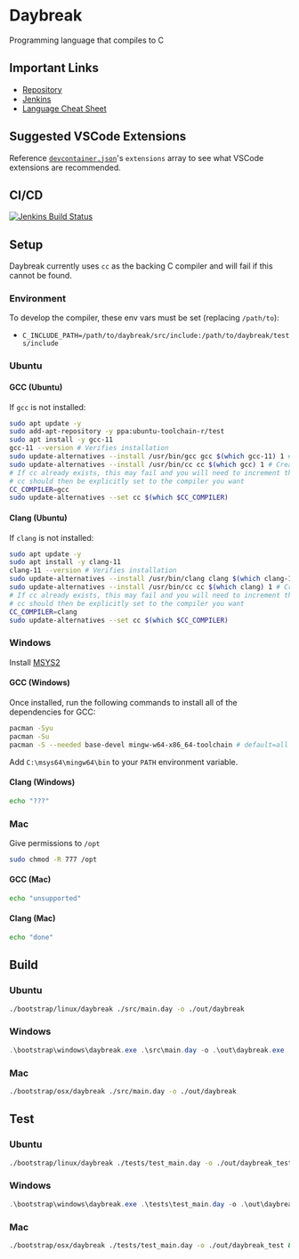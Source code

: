 # Daybreak
Programming language that compiles to C

## Important Links
- [Repository](https://github.com/ExoKomodo/Daybreak)
- [Jenkins](https://jenkins.exokomodo.com/job/Daybreak)
- [Language Cheat Sheet](https://docs.google.com/document/d/1VsP0L_J_NGatTqUZniUga4odmSZfCDRTvfQCVJQn9ac/edit?usp=sharing)

## Suggested VSCode Extensions
Reference [`devcontainer.json`](./.devcontainer/devcontainer.json)'s `extensions` array to see what VSCode extensions are recommended.

## CI/CD
[![Jenkins Build Status](http://jenkins.exokomodo.com/buildStatus/icon?job=Daybreak%2Fmain)](http://jenkins.exokomodo.com/job/Daybreak/job/main/)

## Setup
Daybreak currently uses `cc` as the backing C compiler and will fail if this cannot be found.

### Environment
To develop the compiler, these env vars must be set (replacing `/path/to`):
- `C_INCLUDE_PATH=/path/to/daybreak/src/include:/path/to/daybreak/tests/include`

### Ubuntu

#### GCC (Ubuntu)
If `gcc` is not installed:
```bash
sudo apt update -y
sudo add-apt-repository -y ppa:ubuntu-toolchain-r/test
sudo apt install -y gcc-11
gcc-11 --version # Verifies installation
sudo update-alternatives --install /usr/bin/gcc gcc $(which gcc-11) 1 # Create /usr/bin/gcc binary if it does not exist, and links gcc-11 to gcc
sudo update-alternatives --install /usr/bin/cc cc $(which gcc) 1 # Create /usr/bin/cc binary if it does not exist, and links gcc to cc
# If cc already exists, this may fail and you will need to increment the number at the end of the command to lower the priority.
# cc should then be explicitly set to the compiler you want
CC_COMPILER=gcc
sudo update-alternatives --set cc $(which $CC_COMPILER)
```

#### Clang (Ubuntu)
If `clang` is not installed:
```bash
sudo apt update -y
sudo apt install -y clang-11
clang-11 --version # Verifies installation
sudo update-alternatives --install /usr/bin/clang clang $(which clang-11) 1 # Create /usr/bin/clang binary if it does not exist, and links clang-11 to clang
sudo update-alternatives --install /usr/bin/cc cc $(which clang) 1 # Create /usr/bin/cc binary if it does not exist, and links clang to cc
# If cc already exists, this may fail and you will need to increment the number at the end of the command to lower the priority.
# cc should then be explicitly set to the compiler you want
CC_COMPILER=clang
sudo update-alternatives --set cc $(which $CC_COMPILER)
```

### Windows
Install [MSYS2](https://www.msys2.org/)

#### GCC (Windows)
Once installed, run the following commands to install all of the dependencies for GCC:
```bash
pacman -Syu
pacman -Su
pacman -S --needed base-devel mingw-w64-x86_64-toolchain # default=all is correct. ~1 gb of space needed.
```

Add `C:\msys64\mingw64\bin` to your `PATH` environment variable.

#### Clang (Windows)
```bash
echo "???"
```

### Mac
Give permissions to `/opt` 
```bash
sudo chmod -R 777 /opt
```
#### GCC (Mac)
```zsh
echo "unsupported"
```

#### Clang (Mac)
```zsh
echo "done"
```

## Build

### Ubuntu
```bash
./bootstrap/linux/daybreak ./src/main.day -o ./out/daybreak
```

### Windows
```powershell
.\bootstrap\windows\daybreak.exe .\src\main.day -o .\out\daybreak.exe
```

### Mac
```zsh
./bootstrap/osx/daybreak ./src/main.day -o ./out/daybreak
```

## Test

### Ubuntu
```bash
./bootstrap/linux/daybreak ./tests/test_main.day -o ./out/daybreak_test && ./out/daybreak_test
```

### Windows
```powershell
.\bootstrap\windows\daybreak.exe .\tests\test_main.day -o .\out\daybreak_test.exe && .\out\daybreak_test.exe
```

### Mac
```zsh
./bootstrap/osx/daybreak ./tests/test_main.day -o ./out/daybreak_test && ./out/daybreak_test
```
